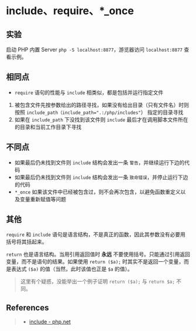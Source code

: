 # include、require、\*\_once

## 实验

启动 PHP 内置 Server `php -S localhost:8877`，游览器访问 `localhost:8877` 查看示例。

## 相同点

- `require` 语句的性能与 `include` 相类似，都是包括并运行指定文件

1. 被包含文件先按参数给出的路径寻找，如果没有给出目录（只有文件名）时则按照 `include_path（include_path=".:/php/includes"`） 指定的目录寻找
1. 如果在 `include_path` 下没找到该文件则 `include` 最后才在调用脚本文件所在的目录和当前工作目录下寻找

## 不同点

- 如果最后仍未找到文件则 `include` 结构会发出一条 `警告`，并继续运行下边的代码
- 如果最后仍未找到文件则 `include` 结构会发出一条 `致命错误`，并停止运行下边的代码
- `*_once` 如果该文件中已经被包含过，则不会再次包含，以避免函数重定义以及变量重新赋值等问题

## 其他

`require` 和 `include` 语句是语言结构，不是真正的函数，因此其参数没有必要用括号将其括起来。

`return` 也是语言结构。当用引用返回值时 **永远** 不要使用括号。只能通过引用返回变量，而不是语句的结果。如果使用 `return ($a);` 时其实不是返回一个变量，而是表达式 `($a)` 的值（当然，此时该值也正是 `$a` 的值）。

> 这里有个疑惑，没能举出一个例子证明 `return ($a);` 与 `return $a;` 不同。

## References

> - [include - php.net](https://www.php.net/manual/zh/function.include.php)
